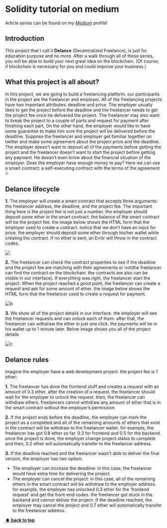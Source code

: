 # Solidity tutorial on medium
Article series can be found on my [_Medium_](https://bitnician.medium.com) profile!

## Introduction
This project that I call it **Delance** (Decentralized Freelance), is just for education purpose and no more.
After a walk through all of these series, you will be able to build your next great idea on the blockchain. (Of course, if blockchain is necessary for you and could improve your business.)

## What this project is all about?
In this project, we are going to build a freelancing platform. our participants in the project are the freelancer and employer. 
All of the freelancing projects have two important attributes: deadline and price. 
The employer usually likes to get the project before the deadline and the freelancer needs to get the project fee once he delivered the project.
The freelancer may also want to break the project to a couple of parts and request for payment after finishing each part. On the other hand, the employer would like to have some guarantee to make him sure the project will be delivered before the deadline.
Suppose the freelancer and employer get familiar together on twitter and make some agreement about the project price and the deadline.
The employer doesn’t want to deposit all of the payments before getting the project and the freelancer doesn’t want to start the project before getting any payment. 
He doesn’t even know about the financial situation of the employer. Does the employer have enough money to pay? 
Here we can use a smart contract: a self-executing contract with the terms of the agreement🔥


## Delance lifecycle

**1.** The employer will create a smart contract that accepts three arguments: the freelancer address, the deadline, and the project fee.
The important thing here is the project fee is not just a number. the employer should deposit some ether in the smart contract. the balance of the smart contract will be the project fee. 
the image below shows the HTML form that the employer used to create a contract. notice that we don’t have an input for price. the employer should deposit some ether through his/her wallet while creating the contract. if no ether is sent, an Error will throw in the contract codes.


![](https://miro.medium.com/max/1400/1*sJNfQLw_cV6C1Bz5OyjbxQ.png)


**2.** The freelancer can check the contract properties to see if the deadline and the project fee are matching with their agreements or not(the freelancer can find the contract on the blockchain. the contracts are also can be visible in our interface).
If everything was right, the freelancer start the project.
When the project reached a good point, the freelancer can create a request and ask for some amount of ether.
the image below shows the HTML form that the freelancer used to create a request for payment.


![b](https://miro.medium.com/max/1400/1*S3Qvd-xIvJ6eWTbkFC0a-w.png)


**3.** We show all of the project details in our interface. the employer will see the freelancer requests and can unlock each of them. after that, the freelancer can withdraw the ether in just one click. the payments will be in his wallet up to 1 minute later.
Below image shows you all of the project details


![c](https://miro.medium.com/max/1400/1*M00OiyDw9EaUsr6Q3q-ntQ.png)



## Delance rules

Imagine the employer have a web development project. the project fee is 1 ether:

**1.** The freelancer has done the frontend stuff and creates a request with an amount of 0.3 ether. after the creation of a request, the freelancer should wait for the employer to unlock the request. then, the freelancer can withdraw ethers. freelancers cannot withdraw any amount of ether that is in the smart contract without the employer’s permission.

**2.** If the project ends before the deadline, the employer can mark the project as a completed and all of the remaining amounts of ethers that exist in the contract will be withdraw to the freelancer wallet. 
for example, the freelancer has got 0.8 ether so far. 0.3 for frontend and 0.5 for the backend. once the project is done, the employer change project status to complete and then, 0.2 ether will automatically transfer to the freelancer address.

**3.** If the deadline reached and the freelancer wasn’t able to deliver the final version, the employer has two option:
- The employer can increase the deadline: in this case, the freelancer would have extra time for delivering the project.
- The employer can cancel the project: in this case, all of the remaining ethers in the smart contract will be withdraw to the employer address. 
for example, the employer has unlocked 0.3 ether for the ‘frontend request’ and get the front-end codes. the freelancer got stuck in the backend and cannot deliver the project. If the deadline reached, the employer may cancel the project and 0.7 ether will automatically transfer to the freelancer address.











**[⬆ back to top](#Solidity-tutorial-on-medium)**
